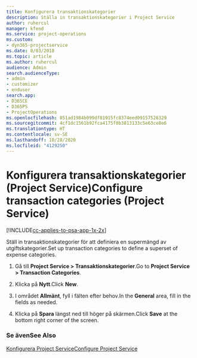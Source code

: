 ```yaml
---
title: Konfigurera transaktionskategorier
description: Ställa in transaktionskategorier i Project Service
author: ruhercul
manager: kfend
ms.service: project-operations
ms.custom:
- dyn365-projectservice
ms.date: 8/03/2018
ms.topic: article
ms.author: ruhercul
audience: Admin
search.audienceType:
- admin
- customizer
- enduser
search.app:
- D365CE
- D365PS
- ProjectOperations
ms.openlocfilehash: 851ad1984b099df81915fc8374eed09157526329
ms.sourcegitcommit: 4cf1dc1561b92fca4175f0b3813133c5e63ce8e6
ms.translationtype: HT
ms.contentlocale: sv-SE
ms.lasthandoff: 10/28/2020
ms.locfileid: "4129250"
---
```

# <a name="configure-transaction-categories-project-service"></a><span data-ttu-id="779bf-103">Konfigurera transaktionskategorier (Project Service)</span><span class="sxs-lookup"><span data-stu-id="779bf-103">Configure transaction categories (Project Service)</span></span>

[!INCLUDE[cc-applies-to-psa-app-1x-2x](../includes/cc-applies-to-psa-app-1x-2x.md)]

<span data-ttu-id="779bf-104">Ställ in transaktionskategorier för att definiera en supermängd av utgiftskategorier.</span><span class="sxs-lookup"><span data-stu-id="779bf-104">Set up transaction categories to define a superset of expense categories.</span></span>  
  
1.  <span data-ttu-id="779bf-105">Gå till **Project Service > Transaktionskategorier**.</span><span class="sxs-lookup"><span data-stu-id="779bf-105">Go to **Project Service > Transaction Categories**.</span></span>  
  
2.  <span data-ttu-id="779bf-106">Klicka på **Nytt**.</span><span class="sxs-lookup"><span data-stu-id="779bf-106">Click **New**.</span></span>  
  
3.  <span data-ttu-id="779bf-107">I området **Allmänt**, fyll i fälten efter behov.</span><span class="sxs-lookup"><span data-stu-id="779bf-107">In the **General** area, fill in the fields as needed.</span></span>  
  
4.  <span data-ttu-id="779bf-108">Klicka på **Spara** längst ned till höger på skärmen.</span><span class="sxs-lookup"><span data-stu-id="779bf-108">Click **Save** at the bottom right corner of the screen.</span></span>  
  
### <a name="see-also"></a><span data-ttu-id="779bf-109">Se även</span><span class="sxs-lookup"><span data-stu-id="779bf-109">See Also</span></span>  
 [<span data-ttu-id="779bf-110">Konfigurera Project Service</span><span class="sxs-lookup"><span data-stu-id="779bf-110">Configure Project Service</span></span>](../psa/configure.md)
